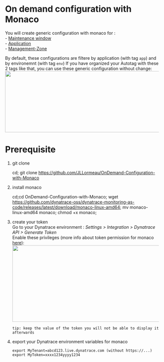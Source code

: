 # On demand configuration with Monaco

You will create generic configuration with monaco for :   
      - [Maintenance window](/Maintenance-Window)  
      - [Application](/Application)  
      - [Management-Zone](/Application)  

By default, these configurations are filtere by application (with tag `app`) and by environemnt (with tag `env`)
If you have organized your Autotag with these 2 tags like that, you can use these generic configuration without change:  
   <img src="https://user-images.githubusercontent.com/40337213/119023081-a7bd3400-b9a1-11eb-8b4e-8776d2df4a3e.png" width="520" height="200">



# Prerequisite

1) git clone 
      
      cd;
      git clone https://github.com/JLLormeau/OnDemand-Configuration-with-Monaco

1) install monaco

      cd;cd OnDemand-Configuration-with-Monaco;
      wget https://github.com/dynatrace-oss/dynatrace-monitoring-as-code/releases/latest/download/monaco-linux-amd64;
      mv monaco-linux-amd64 monaco;
      chmod +x monaco;
    
1) create your token   
Go to your Dynatrace environment :  _Settings > Integration > Dynatrace API > Generate Token_   
Enable these privileges (more info about token permission for monaco [here](https://github.com/dynatrace-oss/dynatrace-monitoring-as-code#supported-configuration-types-and-token-permissions)):  
    <img src="https://user-images.githubusercontent.com/40337213/115966397-aed15d80-a52d-11eb-8156-a278b8f9a489.png" width="700" height="250">

       tip: keep the value of the token you will not be able to display it afterwards 

1) export your Dynatrace environment variables for monaco 

       export MyTenant=abcd123.live.dynatrace.com (without https://...)
       export MyToken=xxxx1234yyyy1234
